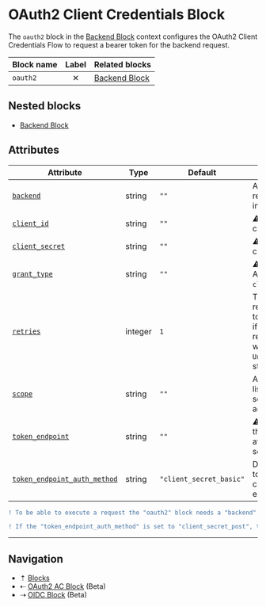 # OAuth2 Client Credentials Block

The `oauth2` block in the [Backend Block](backend.md) context configures the OAuth2
Client Credentials Flow to request a bearer token for the backend request.

| Block name | Label    | Related blocks              |
| ---------- | :------: | --------------------------- |
| `oauth2`   | &#10005; | [Backend Block](backend.md) |

## Nested blocks

* [Backend Block](backend.md)

## Attributes

| Attribute                                        | Type    | Default                 | Description |
| ------------------------------------------------ | ------- | ----------------------- | ----------- |
| [`backend`](../attributes.md)                    | string  | `""`                    | A [Backend Block](backend.md) reference, defined in [Definitions Block](definitions.md). |
| [`client_id`](../attributes.md)                  | string  | `""`                    | &#9888; Required. The client identifier. |
| [`client_secret`](../attributes.md)              | string  | `""`                    | &#9888; Required. The client password. |
| [`grant_type`](../attributes.md)                 | string  | `""`                    | &#9888; Required. Available values: `client_credentials`. |
| [`retries`](../attributes.md)                    | integer | `1`                     | The number of retries to get the token and resource, if the resource-request responds with `401 Unauthorized` HTTP status code. |
| [`scope`](../attributes.md)                      | string  | `""`                    | A space separated list of requested scopes for the access token. |
| [`token_endpoint`](../attributes.md)             | string  | `""`                    | &#9888; Required. URL of the token endpoint at the authorization server. |
| [`token_endpoint_auth_method`](../attributes.md) | string  | `"client_secret_basic"` | Defines the method to authenticate the client at the token endpoint. |

```diff
! To be able to execute a request the "oauth2" block needs a "backend" block or a "backend" block reference.
```

```diff
! If the "token_endpoint_auth_method" is set to "client_secret_post", the client credentials are transported in the request body. If is set to "client_secret_basic", the client credentials are transported via basic authentication.
```

-----

## Navigation

* &#8673; [Blocks](../blocks.md)
* &#8672; [OAuth2 AC Block](beta-oauth2-ac.md) (Beta)
* &#8674; [OIDC Block](beta-oidc.md) (Beta)
